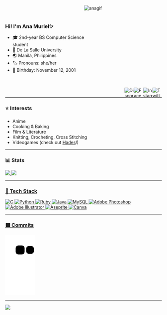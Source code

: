 <br>
<img align="right"  height="250" width="250" alt="anagif" src="https://64.media.tumblr.com/046b914dbd4c7a402f0fa03d17f8ff6f/tumblr_nlypylzrWl1tic1guo9_500.gif">
</br>
</br>

### Hi! I'm Ana Muriel✨

- 🎓 2nd-year BS Computer Science student
- 🏹 De La Salle University
- 🌏 Manila, Philippines
- 🏷️ Pronouns: she/her
- 🎂 Birthday: November 12, 2001
<br> 
<br>
   <body>
      <a href="https://www.twitter.com/anamuriel_v">
         <img align="right" alt="Twitter" src="https://cdn2.iconfinder.com/data/icons/social-media-2285/512/1_Twitter_colored_svg-1024.png"
         width=30" height="30">
      </a>
   </body> 
   
   <body>
      <a href="https://www.instagram.com/anamurielveron/">
         <img align="right" alt="Instagram" src="https://cdn2.iconfinder.com/data/icons/social-media-2285/512/1_Instagram_colored_svg_1-1024.png"
         width=30" height="30">
      </a>
   </body>  
  
   <body>
      <a href="https://www.facebook.com/anamurielveron">
         <img align="right" alt="Facebook" src="https://cdn2.iconfinder.com/data/icons/social-media-2285/512/1_Facebook2_colored_svg-1024.png"
         width=30" height="30">
      </a>
   </body>  
                              
   <body >
      <a href="https://discord.com/invite/Kaimerra#1248">
         <img align="right" alt="Discord" src="https://cdn3.iconfinder.com/data/icons/social-network-flat-3/100/Discord-1024.png"
         width=30" height="30" >
      </a>
   </body>
  </br>
  
__________________________________________________________________________________________________
### ⭐ Interests
* Anime
* Cooking & Baking
* Film & Literature
* Knitting, Crocheting, Cross Stitching
* Videogames (check out [Hades](https://store.steampowered.com/app/1145360/Hades/)!)

__________________________________________________________________________________________________
### 📊 Stats

<div>
  
  <a href="https://github.com/rpdana">
  <img height="200em" src="https://github-readme-stats.vercel.app/api?username=anamurielveron&theme=gruvbox&hide_border=true&include_all_commits=true&count_private=true"/>
  <img height="200em" src="https://github-readme-streak-stats.herokuapp.com/?user=anamurielveron&theme=gruvbox&hide_border=true"/>   
</div>
  
__________________________________________________________________________________________________
  
### 💾 Tech Stack
  
![C](https://img.shields.io/badge/c-%2300599C.svg?style=flat-square&logo=c&logoColor=white) ![Python](https://img.shields.io/badge/python-3670A0?style=flat-square&logo=python&logoColor=ffdd54) ![Ruby](https://img.shields.io/badge/ruby-%23CC342D.svg?style=flat-square&logo=ruby&logoColor=white) ![Java](https://img.shields.io/badge/java-%23ED8B00.svg?style=flat-square&logo=java&logoColor=white) ![MySQL](https://img.shields.io/badge/mysql-%2300f.svg?style=flat-square&logo=mysql&logoColor=white) ![Adobe Photoshop](https://img.shields.io/badge/adobephotoshop-%2331A8FF.svg?style=flat-square&logo=adobephotoshop&logoColor=white) ![Adobe Illustrator](https://img.shields.io/badge/adobeillustrator-%23FF9A00.svg?style=flat-square&logo=adobeillustrator&logoColor=white) ![Aseprite](https://img.shields.io/badge/Aseprite-FFFFFF?style=flat-square&logo=Aseprite&logoColor=#7D929E) ![Canva](https://img.shields.io/badge/Canva-%2300C4CC.svg?style=flat-square&logo=Canva&logoColor=white)

</div>

__________________________________________________________________________________________________
<div>

### 🟩 Commits
  
  ![Snake animation](https://github.com/rpdana/rpdana/blob/output/github-contribution-grid-snake.svg)
</div>

__________________________________________________________________________________________________
[![](https://visitcount.itsvg.in/api?id=anamurielveron&icon=3&color=2)](https://visitcount.itsvg.in)
